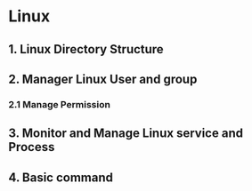 # Linux

## 1. Linux Directory Structure
## 2. Manager Linux User and group

### 2.1 Manage Permission

## 3. Monitor and Manage Linux service and Process

## 4. Basic command